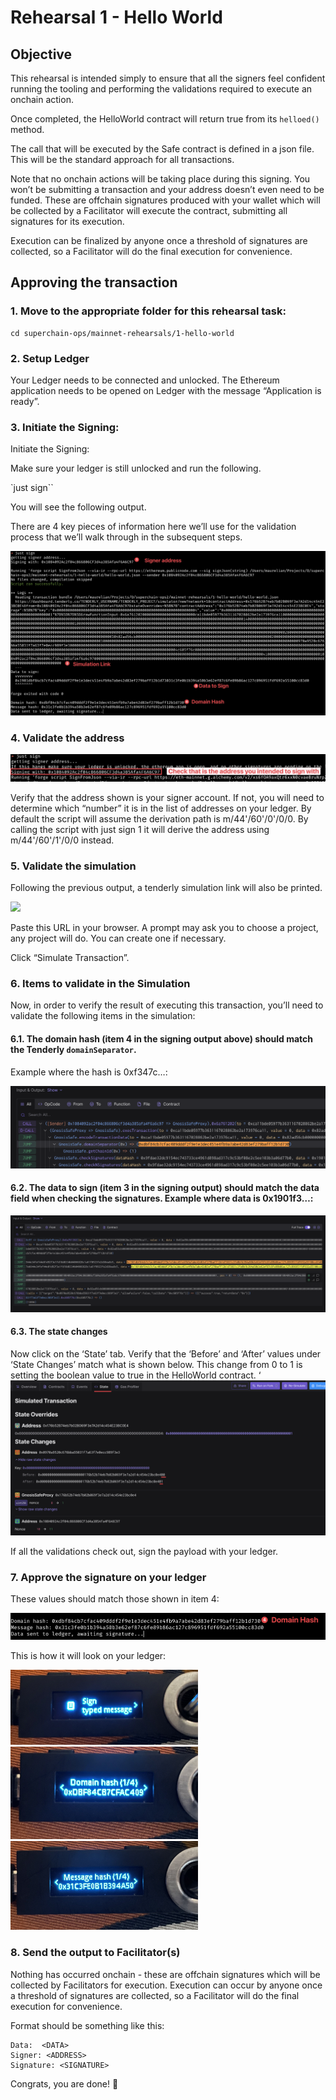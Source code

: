 # Rehearsal 1 - Hello World

## Objective

This rehearsal is intended simply to ensure that all the signers feel confident running the tooling and performing the validations required to execute an onchain action.

Once completed, the HelloWorld contract will return true from its `helloed()` method.

The call that will be executed by the Safe contract is defined in a json file. This will be the standard approach for all transactions.

Note that no onchain actions will be taking place during this signing. You won’t be submitting a transaction and your address doesn’t even need to be funded. These are offchain signatures produced with your wallet which will be collected by a Facilitator will execute the contract, submitting all signatures for its  execution.

Execution can be finalized by anyone once a threshold of signatures are collected, so a Facilitator will do the final execution for convenience.

## Approving the transaction

### 1. Move to the appropriate folder for this rehearsal task:

```
cd superchain-ops/mainnet-rehearsals/1-hello-world
```

### 2. Setup Ledger

Your Ledger needs to be connected and unlocked. The Ethereum application needs to be opened on Ledger with the message “Application is ready”.

### 3. Initiate the Signing:

Initiate the Signing:


Make sure your ledger is still unlocked and run the following.

`just sign``

You will see the following output.

There are 4 key pieces of information here we’ll use for the validation process that we’ll walk through in the subsequent steps.

![](../../images/signing-output.jpg)

### 4. Validate the address

![](../../images/signing-with.jpg)

Verify that the address shown is your signer account. If not, you will need to determine which “number” it is in the list of addresses on your ledger. By default the script will assume the derivation path is m/44'/60'/0'/0/0. By calling the script with just sign 1 it will derive the address using m/44'/60'/1'/0/0 instead.

### 5. Validate the simulation

Following the previous output, a tenderly simulation link will also be printed.

![](../../tenderly-simulation-link.jpg)

Paste this URL in your browser.
A prompt may ask you to choose a project, any project will do. You can create one if necessary.

Click “Simulate Transaction”.

### 6. Items to validate in the Simulation

Now, in order to verify the result of executing this transaction, you’ll need to validate the following items in the simulation:

#### 6.1. The domain hash (item 4 in the signing output above) should match the Tenderly `domainSeparator`.

Example where the hash is 0xf347c…:

![](../../images/tenderly-separator.png)

#### 6.2. The data to sign (item 3 in the signing output) should match the data field when checking the signatures. Example where data is 0x1901f3…:

![](../../images/tenderly-data.png)

#### 6.3. The state changes

Now click on the ‘State’ tab. Verify that the ‘Before’ and ‘After’ values under ‘State Changes’ match what is shown below. This change from 0 to 1 is setting the boolean value to true in the HelloWorld contract.
‘
![](../../images/tenderly-state-changes.png)

If all the validations check out, sign the payload with your ledger.

### 7. Approve the signature on your ledger

These values should match those shown in item 4:

![](../../images/domain-hash.png)

This is how it will look on your ledger:

<img src="../../images/ledger1.jpeg" width="300"><br/>
<img src="../../images/ledger2.jpeg" width="300"><br/>
<img src="../../images/ledger3.jpeg" width="300">

### 8. Send the output to Facilitator(s)

Nothing has occurred onchain - these are offchain signatures which will be collected by Facilitators for execution. Execution can occur by anyone once a threshold of signatures are collected, so a Facilitator will do the final execution for convenience.

Format should be something like this:

```
Data:  <DATA>
Signer: <ADDRESS>
Signature: <SIGNATURE>
```

Congrats, you are done! 🔐

